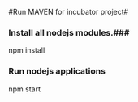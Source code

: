 #Run MAVEN for incubator project#
### Install all nodejs modules.###
npm install

### Run nodejs applications ###
npm start
